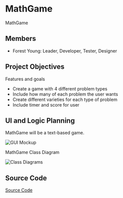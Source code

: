 # MathGame
MathGame 

## Members
* Forest Young: Leader, Developer, Tester, Designer

## Project Objectives
Features and goals

* Create a game with 4 different problem types
* Include how many of each problem the user wants
* Create different varieties for each type of problem
* Include timer and score for user

## UI and Logic Planning
MathGame will be a text-based game.

![GUI Mockup](https://github.com/ForestNYoung/MathGame/blob/main/images/MathGameGUIMockup.png?raw=true)

MathGame Class Diagram

![Class Diagrams](https://github.com/ForestNYoung/MathGame/blob/main/images/MathGameClassDiagram.png?raw=true)

## Source Code
[Source Code](https://github.com/ForestNYoung/MathGame/raw/main/src/MathGameA.zip)
